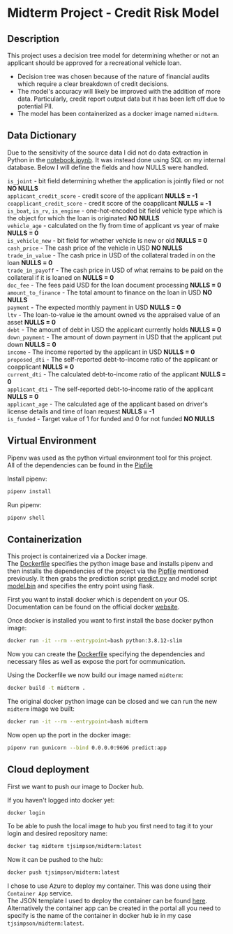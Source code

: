 # Midterm Project - Credit Risk Model 

## Description

This project uses a decision tree model for determining whether or not an applicant should be approved for a recreational vehicle loan.  
- Decision tree was chosen because of the nature of financial audits which require a clear breakdown of credit decisions.  
- The model's accuracy will likely be improved with the addition of more data. Particularly, credit report output data but it has been left off due to potential PII.  
- The model has been containerized as a docker image named `midterm`.


## Data Dictionary
Due to the sensitivity of the source data I did not do data extraction in Python in the [notebook.ipynb](notebook.ipynb). It was instead done using SQL on my internal database. Below I will define the fields and how NULLS were handled.

`is_joint` - bit field determining whether the application is jointly filed or not **NO NULLS**    
`applicant_credit_score` - credit score of the applicant **NULLS = -1**  
`coapplicant_credit_score` - credit score of the coapplicant **NULLS = -1**  
`is_boat`, `is_rv`, `is_engine` - one-hot-encoded bit field vehicle type which is the object for which the loan is originated **NO NULLS**    
`vehicle_age` - calculated on the fly from time of applicant vs year of make **NULLS = 0**  
`is_vehicle_new` - bit field for whether vehicle is new or old **NULLS = 0**  
`cash_price` - The cash price of the vehicle in USD **NO NULLS**  
`trade_in_value` - The cash price in USD of the collateral traded in on the loan **NULLS = 0**  
`trade_in_payoff` - The cash price in USD of what remains to be paid on the collateral if it is loaned on **NULLS = 0**   
`doc_fee` - The fees paid USD for the loan document processing **NULLS = 0**  
`amount_to_finance` - The total amount to finance on the loan in USD **NO NULLS**  
`payment` - The expected monthly payment in USD **NULLS = 0**  
`ltv` - The loan-to-value ie the amount owned vs the appraised value of an asset **NULLS = 0**  
`debt` - The amount of debt in USD the applicant currently holds **NULLS = 0**  
`down_payment` - The amount of down payment in USD that the applicant put down **NULLS = 0**  
`income` - The income reported by the applicant in USD **NULLS = 0**  
`proposed_dti` - The self-reported debt-to-income ratio of the applicant or coapplicant **NULLS = 0**  
`current_dti` - The calculated debt-to-income ratio of the applicant **NULLS = 0**  
`applicant_dti` - The self-reported debt-to-income ratio of the applicant **NULLS = 0**  
`applicant_age` - The calculated age of the applicant based on driver's license details and time of loan request **NULLS = -1**  
`is_funded` - Target value of 1 for funded and 0 for not funded **NO NULLS**  

## Virtual Environment

Pipenv was used as the python virtual environment tool for this project.  
All of the dependencies can be found in the [Pipfile](Pipfile)

Install pipenv:
```bash
pipenv install
```

Run pipenv:
```bash
pipenv shell
```

## Containerization

This project is containerized via a Docker image.  
The [Dockerfile](Dockerfile) specifies the python image base and installs pipenv and then installs the dependencies of the project via the [Pipfile](Pipfile) mentioned previously. It then grabs the prediction script [predict.py](predict.py) and model script [model.bin](model.bin) and specifies the entry point using flask.  

First you want to install docker which is dependent on your OS. Documentation can be found on the official docker [website](https://docs.docker.com/desktop/).  

Once docker is installed you want to first install the base docker python image:
```bash
docker run -it --rm --entrypoint=bash python:3.8.12-slim
```  

Now you can create the [Dockerfile](Dockerfile) specifying the dependencies and necessary files as well as expose the port for ocmmunication.

Using the Dockerfile we now build our image named `midterm`:
```bash
docker build -t midterm .
```

The original docker python image can be closed and we can run the new `midterm` image we built:
```bash
docker run -it --rm --entrypoint=bash midterm
```

Now open up the port in the docker image:
```bash
pipenv run gunicorn --bind 0.0.0.0:9696 predict:app
```

## Cloud deployment

First we want to push our image to Docker hub.  

If you haven't logged into docker yet:
```bash
docker login
```

To be able to push the local image to hub you first need to tag it to your login and desired repository name:
```bash
docker tag midterm tjsimpson/midterm:latest
```

Now it can be pushed to the hub:
```bash
docker push tjsimpson/midterm:latest
```

I chose to use Azure to deploy my container. This was done using their `Container App` service.  
The JSON template I used to deploy the container can be found [here](template.json).  
Alternatively the container app can be created in the portal all you need to specify is the name of the container in docker hub ie in my case `tjsimpson/midterm:latest`.  
